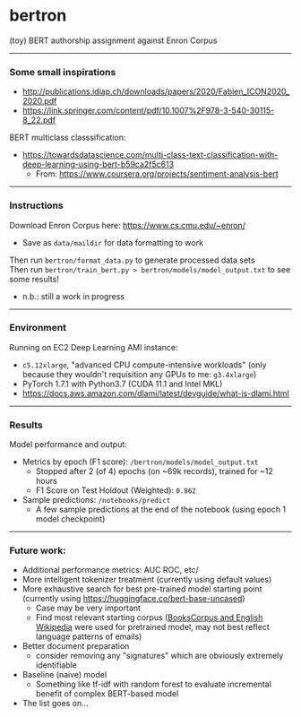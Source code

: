 # bertron
(toy) BERT authorship assignment against Enron Corpus

------------
### Some small inspirations  
- http://publications.idiap.ch/downloads/papers/2020/Fabien_ICON2020_2020.pdf
- https://link.springer.com/content/pdf/10.1007%2F978-3-540-30115-8_22.pdf

BERT multiclass classsification:
- https://towardsdatascience.com/multi-class-text-classification-with-deep-learning-using-bert-b59ca2f5c613
  - From: https://www.coursera.org/projects/sentiment-analysis-bert

------------------
### Instructions
Download Enron Corpus here: https://www.cs.cmu.edu/~enron/
 - Save as `data/maildir` for data formatting to work  

Then run `bertron/format_data.py` to generate processed data sets  
Then run `bertron/train_bert.py > bertron/models/model_output.txt` to see some results!
- n.b.: still a work in progress

------------------
### Environment
Running on EC2 Deep Learning AMI instance:  
- `c5.12xlarge`, "advanced CPU compute-intensive workloads" (only because they wouldn't requisition any GPUs to me: `g3.4xlarge`)  
- PyTorch 1.7.1 with Python3.7 (CUDA 11.1 and Intel MKL)  
- https://docs.aws.amazon.com/dlami/latest/devguide/what-is-dlami.html  

------------------
### Results
Model performance and output:
- Metrics by epoch (F1 score): `/bertron/models/model_output.txt`
  - Stopped after 2 (of 4) epochs (on ~69k records), trained for ~12 hours
  - F1 Score on Test Holdout (Weighted): `0.862`
- Sample predictions: `/notebooks/predict`
  - A few sample predictions at the end of the notebook (using epoch 1 model checkpoint)

------------------
### Future work:
- Additional performance metrics: AUC ROC, etc/
- More intelligent tokenizer treatment (currently using default values)
- More exhaustive search for best pre-trained model starting point (currently using https://huggingface.co/bert-base-uncased)
  - Case may be very important
  - Find most relevant starting corpus ([BooksCorpus and English Wikipedia](https://arxiv.org/pdf/1810.04805.pdf) were used for pretrained model, may not best reflect language patterns of emails)
- Better document preparation
  - consider removing any "signatures" which are obviously extremely identifiable
- Baseline (naive) model
  - Something like tf-idf with random forest to evaluate incremental benefit of complex BERT-based model
- The list goes on...
